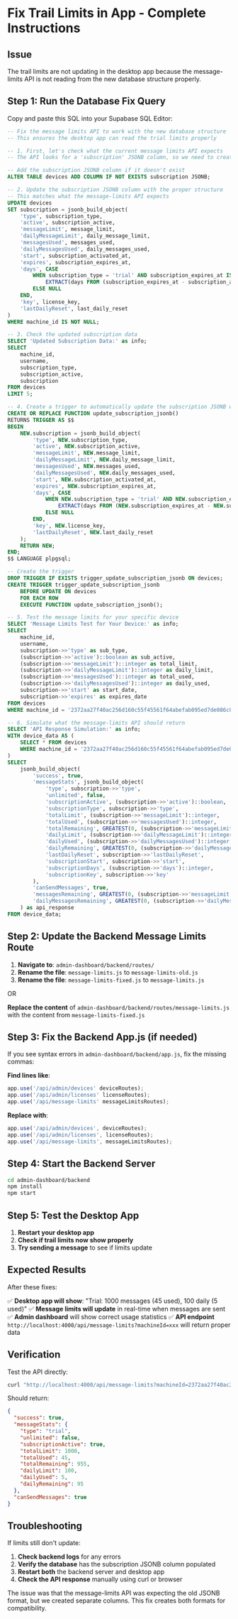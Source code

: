 # Fix Trail Limits in App - Complete Instructions

## Issue
The trail limits are not updating in the desktop app because the message-limits API is not reading from the new database structure properly.

## Step 1: Run the Database Fix Query

Copy and paste this SQL into your Supabase SQL Editor:

```sql
-- Fix the message limits API to work with the new database structure
-- This ensures the desktop app can read the trial limits properly

-- 1. First, let's check what the current message limits API expects
-- The API looks for a 'subscription' JSONB column, so we need to create that

-- Add the subscription JSONB column if it doesn't exist
ALTER TABLE devices ADD COLUMN IF NOT EXISTS subscription JSONB;

-- 2. Update the subscription JSONB column with the proper structure
-- This matches what the message-limits API expects
UPDATE devices 
SET subscription = jsonb_build_object(
    'type', subscription_type,
    'active', subscription_active,
    'messageLimit', message_limit,
    'dailyMessageLimit', daily_message_limit,
    'messagesUsed', messages_used,
    'dailyMessagesUsed', daily_messages_used,
    'start', subscription_activated_at,
    'expires', subscription_expires_at,
    'days', CASE 
        WHEN subscription_type = 'trial' AND subscription_expires_at IS NOT NULL THEN
            EXTRACT(days FROM (subscription_expires_at - subscription_activated_at))::INTEGER
        ELSE NULL
    END,
    'key', license_key,
    'lastDailyReset', last_daily_reset
)
WHERE machine_id IS NOT NULL;

-- 3. Check the updated subscription data
SELECT 'Updated Subscription Data:' as info;
SELECT 
    machine_id,
    username,
    subscription_type,
    subscription_active,
    subscription
FROM devices
LIMIT 5;

-- 4. Create a trigger to automatically update the subscription JSONB when other columns change
CREATE OR REPLACE FUNCTION update_subscription_jsonb()
RETURNS TRIGGER AS $$
BEGIN
    NEW.subscription = jsonb_build_object(
        'type', NEW.subscription_type,
        'active', NEW.subscription_active,
        'messageLimit', NEW.message_limit,
        'dailyMessageLimit', NEW.daily_message_limit,
        'messagesUsed', NEW.messages_used,
        'dailyMessagesUsed', NEW.daily_messages_used,
        'start', NEW.subscription_activated_at,
        'expires', NEW.subscription_expires_at,
        'days', CASE 
            WHEN NEW.subscription_type = 'trial' AND NEW.subscription_expires_at IS NOT NULL THEN
                EXTRACT(days FROM (NEW.subscription_expires_at - NEW.subscription_activated_at))::INTEGER
            ELSE NULL
        END,
        'key', NEW.license_key,
        'lastDailyReset', NEW.last_daily_reset
    );
    RETURN NEW;
END;
$$ LANGUAGE plpgsql;

-- Create the trigger
DROP TRIGGER IF EXISTS trigger_update_subscription_jsonb ON devices;
CREATE TRIGGER trigger_update_subscription_jsonb
    BEFORE UPDATE ON devices
    FOR EACH ROW
    EXECUTE FUNCTION update_subscription_jsonb();

-- 5. Test the message limits for your specific device
SELECT 'Message Limits Test for Your Device:' as info;
SELECT 
    machine_id,
    username,
    subscription->>'type' as sub_type,
    (subscription->>'active')::boolean as sub_active,
    (subscription->>'messageLimit')::integer as total_limit,
    (subscription->>'dailyMessageLimit')::integer as daily_limit,
    (subscription->>'messagesUsed')::integer as total_used,
    (subscription->>'dailyMessagesUsed')::integer as daily_used,
    subscription->>'start' as start_date,
    subscription->>'expires' as expires_date
FROM devices 
WHERE machine_id = '2372aa27f40ac256d160c55f45561f64abefab095ed7de086c022c3716bee7fe';

-- 6. Simulate what the message-limits API should return
SELECT 'API Response Simulation:' as info;
WITH device_data AS (
    SELECT * FROM devices 
    WHERE machine_id = '2372aa27f40ac256d160c55f45561f64abefab095ed7de086c022c3716bee7fe'
)
SELECT 
    jsonb_build_object(
        'success', true,
        'messageStats', jsonb_build_object(
            'type', subscription->>'type',
            'unlimited', false,
            'subscriptionActive', (subscription->>'active')::boolean,
            'subscriptionType', subscription->>'type',
            'totalLimit', (subscription->>'messageLimit')::integer,
            'totalUsed', (subscription->>'messagesUsed')::integer,
            'totalRemaining', GREATEST(0, (subscription->>'messageLimit')::integer - (subscription->>'messagesUsed')::integer),
            'dailyLimit', (subscription->>'dailyMessageLimit')::integer,
            'dailyUsed', (subscription->>'dailyMessagesUsed')::integer,
            'dailyRemaining', GREATEST(0, (subscription->>'dailyMessageLimit')::integer - (subscription->>'dailyMessagesUsed')::integer),
            'lastDailyReset', subscription->>'lastDailyReset',
            'subscriptionStart', subscription->>'start',
            'subscriptionDays', (subscription->>'days')::integer,
            'subscriptionKey', subscription->>'key'
        ),
        'canSendMessages', true,
        'messagesRemaining', GREATEST(0, (subscription->>'messageLimit')::integer - (subscription->>'messagesUsed')::integer),
        'dailyMessagesRemaining', GREATEST(0, (subscription->>'dailyMessageLimit')::integer - (subscription->>'dailyMessagesUsed')::integer)
    ) as api_response
FROM device_data;
```

## Step 2: Update the Backend Message Limits Route

1. **Navigate to**: `admin-dashboard/backend/routes/`
2. **Rename the file**: `message-limits.js` to `message-limits-old.js`
3. **Rename the file**: `message-limits-fixed.js` to `message-limits.js`

OR

**Replace the content** of `admin-dashboard/backend/routes/message-limits.js` with the content from `message-limits-fixed.js`

## Step 3: Fix the Backend App.js (if needed)

If you see syntax errors in `admin-dashboard/backend/app.js`, fix the missing commas:

**Find lines like**:
```javascript
app.use('/api/admin/devices' deviceRoutes);
app.use('/api/admin/licenses' licenseRoutes);
app.use('/api/message-limits' messageLimitsRoutes);
```

**Replace with**:
```javascript
app.use('/api/admin/devices', deviceRoutes);
app.use('/api/admin/licenses', licenseRoutes);
app.use('/api/message-limits', messageLimitsRoutes);
```

## Step 4: Start the Backend Server

```bash
cd admin-dashboard/backend
npm install
npm start
```

## Step 5: Test the Desktop App

1. **Restart your desktop app**
2. **Check if trail limits now show properly**
3. **Try sending a message** to see if limits update

## Expected Results

After these fixes:

✅ **Desktop app will show**: "Trial: 1000 messages (45 used), 100 daily (5 used)"
✅ **Message limits will update** in real-time when messages are sent
✅ **Admin dashboard** will show correct usage statistics
✅ **API endpoint** `http://localhost:4000/api/message-limits?machineId=xxx` will return proper data

## Verification

Test the API directly:
```bash
curl "http://localhost:4000/api/message-limits?machineId=2372aa27f40ac256d160c55f45561f64abefab095ed7de086c022c3716bee7fe"
```

Should return:
```json
{
  "success": true,
  "messageStats": {
    "type": "trial",
    "unlimited": false,
    "subscriptionActive": true,
    "totalLimit": 1000,
    "totalUsed": 45,
    "totalRemaining": 955,
    "dailyLimit": 100,
    "dailyUsed": 5,
    "dailyRemaining": 95
  },
  "canSendMessages": true
}
```

## Troubleshooting

If limits still don't update:

1. **Check backend logs** for any errors
2. **Verify the database** has the subscription JSONB column populated
3. **Restart both** the backend server and desktop app
4. **Check the API response** manually using curl or browser

The issue was that the message-limits API was expecting the old JSONB format, but we created separate columns. This fix creates both formats for compatibility.